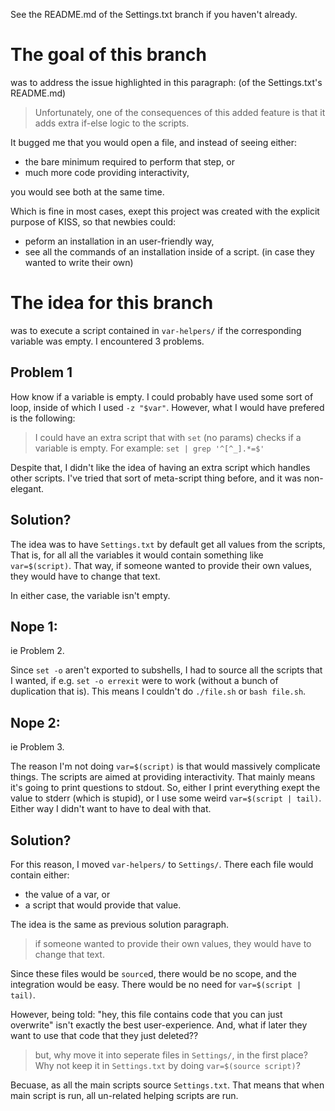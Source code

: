 See the README.md of the Settings.txt branch if you haven't already.

# The goal of this branch
was to address the issue highlighted in this paragraph: (of the Settings.txt's README.md)

> Unfortunately, one of the consequences of this added feature is that it adds extra if-else logic to the scripts.

It bugged me that you would open a file, and
instead of seeing either:

- the bare minimum required to perform that step, or
- much more code providing interactivity,

you would see both at the same time.

Which is fine in most cases,
exept this project was created with the explicit purpose of KISS,
so that newbies could:

- peform an installation in an user-friendly way,
- see all the commands of an installation inside of a script.
  (in case they wanted to write their own)

# The idea for this branch
was to execute a script contained in `var-helpers/`
if the corresponding variable was empty.
I encountered 3 problems.

## Problem 1
How know if a variable is empty.
I could probably have used some sort of loop,
inside of which I used `-z "$var"`.
However, what I would have prefered is the following:

> I could have an extra script that with `set` (no params) checks if a variable is empty.
> For example: `set | grep '^[^_].*=$'`

Despite that,
I didn't like the idea of having an extra script which handles other scripts.
I've tried that sort of meta-script thing before, and it was non-elegant.

## Solution?
The idea was to have `Settings.txt` by default get all values from the scripts,
That is,
for all all the variables it would contain something like `var=$(script)`.
That way,
if someone wanted to provide their own values,
they would have to change that text.

In either case, the variable isn't empty.

## Nope 1:
ie Problem 2.

Since `set -o` aren't exported to subshells,
I had to source all the scripts that I wanted, 
if e.g. `set -o errexit` were to work (without a bunch of duplication that is).
This means I couldn't do `./file.sh` or `bash file.sh`.

## Nope 2:
ie Problem 3.

The reason I'm not doing `var=$(script)` is that would massively complicate things.
The scripts are aimed at providing interactivity.
That mainly means it's going to print questions to stdout.
So, either I print everything exept the value to stderr (which is stupid),
or I use some weird `var=$(script | tail)`.
Either way I didn't want to have to deal with that.

## Solution?
For this reason,
I moved `var-helpers/` to `Settings/`.
There each file would contain either:
- the value of a var, or 
- a script that would provide that value.

The idea is the same as previous solution paragraph.

> if someone wanted to provide their own values,
> they would have to change that text.

Since these files would be `source`d,
there would be no scope, and the integration would be easy.
There would be no need for `var=$(script | tail)`.

However, being told:
"hey, this file contains code that you can just overwrite"
isn't exactly the best user-experience.
And, what if later they want to use that code that they just deleted??

> but, why move it into seperate files in `Settings/`, in the first place?
> Why not keep it in `Settings.txt` by doing `var=$(source script)`? 

Becuase, as all the main scripts source `Settings.txt`.
That means that when main script is run, all un-related helping scripts are run.
